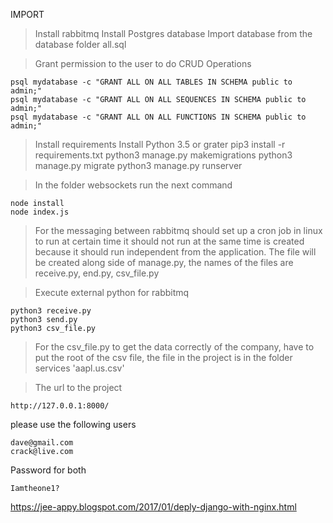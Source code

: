IMPORT
>Install rabbitmq 
>Install Postgres database 
>Import database from the database folder all.sql


>Grant permission to the user to do CRUD Operations
```
psql mydatabase -c "GRANT ALL ON ALL TABLES IN SCHEMA public to admin;"
psql mydatabase -c "GRANT ALL ON ALL SEQUENCES IN SCHEMA public to admin;"
psql mydatabase -c "GRANT ALL ON ALL FUNCTIONS IN SCHEMA public to admin;"
```

>Install requirements
>Install Python 3.5 or grater
>pip3 install -r requirements.txt
>python3 manage.py makemigrations
>python3 manage.py migrate
>python3 manage.py runserver

>In the folder websockets run the next command
```
node install
node index.js
```

>For the messaging between rabbitmq should set up a cron job in linux to run at certain time it should not run at the same time is created because it should run independent from the application.
The file will be created along side of manage.py, the names of the files are receive.py, end.py, csv_file.py

>Execute external python for rabbitmq
```
python3 receive.py
python3 send.py
python3 csv_file.py
```

>For the csv_file.py to get the data correctly of the company, have to put the root of the csv file, the file in the project 
is in the folder services  'aapl.us.csv'

>The url to the project 
```
http://127.0.0.1:8000/
```

please use the following users
```
dave@gmail.com
crack@live.com
```

Password  for both
```
Iamtheone1?
```

https://jee-appy.blogspot.com/2017/01/deply-django-with-nginx.html
